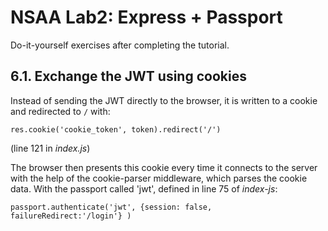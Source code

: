 # NSAA Lab2: Express + Passport

Do-it-yourself exercises after completing the tutorial.
## 6.1. Exchange the JWT using cookies

Instead of sending the JWT directly to the browser, it is written to a cookie and redirected to ```/``` with:

```
res.cookie('cookie_token', token).redirect('/')
```
(line 121 in _index.js_)

The browser then presents this cookie every time it connects to the server with the help of the cookie-parser middleware, which parses the cookie data. With the passport called 'jwt', defined in line 75 of _index-js_: 


```
passport.authenticate('jwt', {session: false,  failureRedirect:'/login'} )
```


